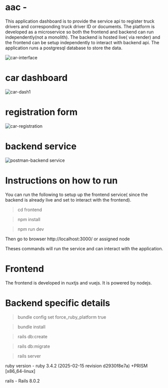 # aac - 
This application dashboard is to provide the service api to register truck drivers and corresponding truck driver ID or documents. The platform is developed as a microservice so both the frontend and backend can run independently(not a monolith). The backend is hosted live( via render) and the frontend can be setup independently to interact with backend api. The application runs a postgresql database to store the data.

![car-interface](https://github.com/user-attachments/assets/5678f527-1553-4433-b54b-e277f8a9198d)


# car dashboard
![car-dash1](https://github.com/user-attachments/assets/1223d15b-c8ca-43c5-90a2-c17ca4dd3c09)


# registration form
![car-registration](https://github.com/user-attachments/assets/4fdf7189-51ee-4665-8ffb-6151538c77a1)

# backend service
![postman-backend service](https://github.com/user-attachments/assets/6a35951e-6a15-482f-8257-41e2a8200412)



# Instructions on how to run
You can run the following to setup up the frontend service( since the backend is already live and set to interact with the frontend).

> cd frontend

> npm install

> npm run dev

Then go to browser http://localhost:3000/ or assigned node


Theses commands will run the service and can interact with the application.


# Frontend

The frontend is developed in nuxtjs and vuejs. It is powered by nodejs.



# Backend specific details

> bundle config set force_ruby_platform true

> bundle install

> rails db:create

> rails db:migrate

> rails server

ruby version - ruby 3.4.2 (2025-02-15 revision d2930f8e7a) +PRISM [x86_64-linux]

rails - Rails 8.0.2
